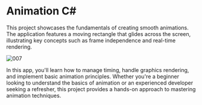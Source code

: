 # Animation C#
This project showcases the fundamentals of creating smooth animations. The application features a moving rectangle that glides across the screen, illustrating key concepts such as frame independence and real-time rendering.



![007](https://github.com/user-attachments/assets/6cacbcae-e99f-4d63-be0c-c95b051576ae)



In this app, you'll learn how to manage timing, handle graphics rendering, and implement basic animation principles. Whether you're a beginner looking to understand the basics of animation or an experienced developer seeking a refresher, this project provides a hands-on approach to mastering animation techniques.
